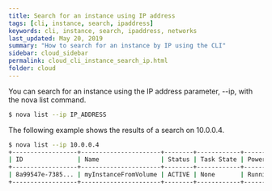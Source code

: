 ```yaml
---
title: Search for an instance using IP address
tags: [cli, instance, search, ipaddress]
keywords: cli, instance, search, ipaddress, networks
last_updated: May 20, 2019
summary: "How to search for an instance by IP using the CLI"
sidebar: cloud_sidebar
permalink: cloud_cli_instance_search_ip.html
folder: cloud
---
```


You can search for an instance using the IP address parameter, --ip, with the nova list command.
```sh
$ nova list --ip IP_ADDRESS
```
The following example shows the results of a search on 10.0.0.4.
```sh
$ nova list --ip 10.0.0.4
+------------------+----------------------+--------+------------+-------------+------------------+
| ID               | Name                 | Status | Task State | Power State | Networks         |
+------------------+----------------------+--------+------------+-------------+------------------+
| 8a99547e-7385... | myInstanceFromVolume | ACTIVE | None       | Running     | private=10.0.0.4 |
+------------------+----------------------+--------+------------+-------------+------------------+
```
